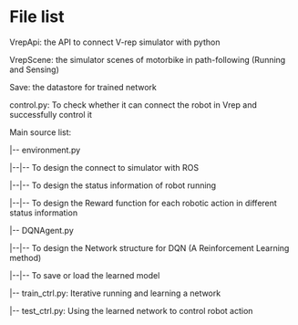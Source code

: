 # File list
VrepApi: the API to connect V-rep simulator with python

VrepScene: the simulator scenes of motorbike in path-following (Running and Sensing)

Save: the datastore for trained network

control.py: To check whether it can connect the robot in Vrep and successfully control it

Main source list:

|-- environment.py

|--|-- To design the connect to simulator with ROS

|--|-- To design the status information of robot running

|--|-- To design the Reward function for each robotic action in different status information

|-- DQNAgent.py

|--|-- To design the Network structure for DQN (A Reinforcement Learning method)

|--|-- To save or load the learned model

|-- train_ctrl.py: Iterative running and learning a network

|-- test_ctrl.py: Using the learned network to control robot action
